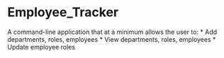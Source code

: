 # Employee_Tracker
A command-line application that at a minimum allows the user to:    * Add departments, roles, employees    * View departments, roles, employees    * Update employee roles
